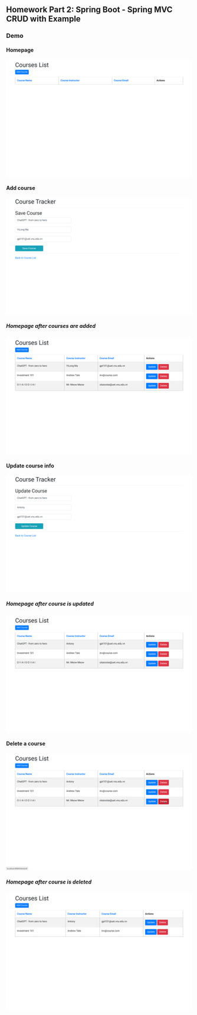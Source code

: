 ## Homework Part 2: Spring Boot - Spring MVC CRUD with Example
### Demo
#### Homepage
![](src/main/resources/img/firsthomepage.png)
#### Add course
![](src/main/resources/img/addcourse.png)
##### Homepage after courses are added
![](src/main/resources/img/afteraddcourse.png)
#### Update course info
![](src/main/resources/img/updatecourse.png)
##### Homepage after course is updated
![](src/main/resources/img/afterupdate.png)
#### Delete a course
![](src/main/resources/img/deletecourse.png)
##### Homepage after course is deleted
![](src/main/resources/img/afterdelete.png)
